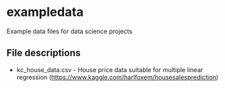 # exampledata

Example data files for data science projects

## File descriptions

- kc_house_data.csv - House price data suitable for multiple linear regression (https://www.kaggle.com/harlfoxem/housesalesprediction)
